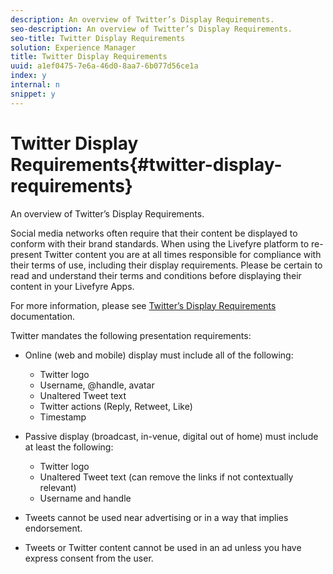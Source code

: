 ```yaml
---
description: An overview of Twitter’s Display Requirements.
seo-description: An overview of Twitter’s Display Requirements.
seo-title: Twitter Display Requirements
solution: Experience Manager
title: Twitter Display Requirements
uuid: a1ef0475-7e6a-46d0-8aa7-6b077d56ce1a
index: y
internal: n
snippet: y
---
```


# Twitter Display Requirements{#twitter-display-requirements}

An overview of Twitter’s Display Requirements.

Social media networks often require that their content be displayed to conform with their brand standards. When using the Livefyre platform to re-present Twitter content you are at all times responsible for compliance with their terms of use, including their display requirements. Please be certain to read and understand their terms and conditions before displaying their content in your Livefyre Apps.

For more information, please see [Twitter’s Display Requirements](https://about.twitter.com/company/display-requirements) documentation.

Twitter mandates the following presentation requirements:

* Online (web and mobile) display must include all of the following:

    * Twitter logo
    * Username, @handle, avatar
    * Unaltered Tweet text
    * Twitter actions (Reply, Retweet, Like)
    * Timestamp

* Passive display (broadcast, in-venue, digital out of home) must include at least the following:

    * Twitter logo
    * Unaltered Tweet text (can remove the links if not contextually relevant)
    * Username and handle

* Tweets cannot be used near advertising or in a way that implies endorsement.
* Tweets or Twitter content cannot be used in an ad unless you have express consent from the user.


